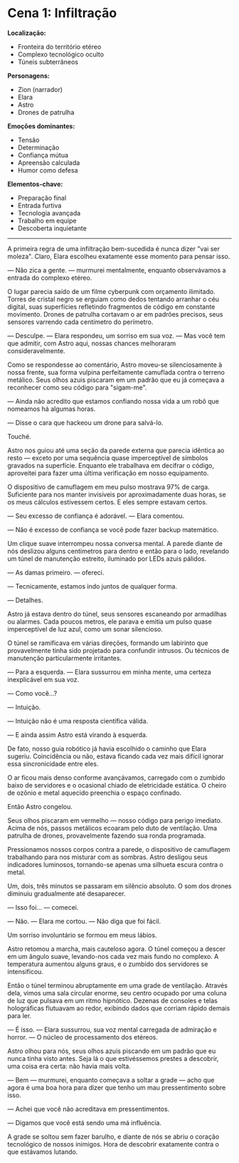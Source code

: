 # Cena 1: Infiltração

**Localização:** 
- Fronteira do território etéreo
- Complexo tecnológico oculto
- Túneis subterrâneos

**Personagens:**
- Zion (narrador)
- Elara
- Astro
- Drones de patrulha

**Emoções dominantes:**
- Tensão
- Determinação
- Confiança mútua
- Apreensão calculada
- Humor como defesa

**Elementos-chave:**
- Preparação final
- Entrada furtiva
- Tecnologia avançada
- Trabalho em equipe
- Descoberta inquietante

---

A primeira regra de uma infiltração bem-sucedida é nunca dizer "vai ser moleza". Claro, Elara escolheu exatamente esse momento para pensar isso.

— Não zica a gente. — murmurei mentalmente, enquanto observávamos a entrada do complexo etéreo.

O lugar parecia saído de um filme cyberpunk com orçamento ilimitado. Torres de cristal negro se erguiam como dedos tentando arranhar o céu digital, suas superfícies refletindo fragmentos de código em constante movimento. Drones de patrulha cortavam o ar em padrões precisos, seus sensores varrendo cada centímetro do perímetro.

— Desculpe. — Elara respondeu, um sorriso em sua voz. — Mas você tem que admitir, com Astro aqui, nossas chances melhoraram consideravelmente.

Como se respondesse ao comentário, Astro moveu-se silenciosamente à nossa frente, sua forma vulpina perfeitamente camuflada contra o terreno metálico. Seus olhos azuis piscaram em um padrão que eu já começava a reconhecer como seu código para "sigam-me".

— Ainda não acredito que estamos confiando nossa vida a um robô que nomeamos há algumas horas.

— Disse o cara que hackeou um drone para salvá-lo.

Touché.

Astro nos guiou até uma seção da parede externa que parecia idêntica ao resto — exceto por uma sequência quase imperceptível de símbolos gravados na superfície. Enquanto ele trabalhava em decifrar o código, aproveitei para fazer uma última verificação em nosso equipamento.

O dispositivo de camuflagem em meu pulso mostrava 97% de carga. Suficiente para nos manter invisíveis por aproximadamente duas horas, se os meus cálculos estivessem certos. E eles sempre estavam certos.

— Seu excesso de confiança é adorável. — Elara comentou.

— Não é excesso de confiança se você pode fazer backup matemático.

Um clique suave interrompeu nossa conversa mental. A parede diante de nós deslizou alguns centímetros para dentro e então para o lado, revelando um túnel de manutenção estreito, iluminado por LEDs azuis pálidos.

— As damas primeiro. — ofereci.

— Tecnicamente, estamos indo juntos de qualquer forma.

— Detalhes.

Astro já estava dentro do túnel, seus sensores escaneando por armadilhas ou alarmes. Cada poucos metros, ele parava e emitia um pulso quase imperceptível de luz azul, como um sonar silencioso.

O túnel se ramificava em várias direções, formando um labirinto que provavelmente tinha sido projetado para confundir intrusos. Ou técnicos de manutenção particularmente irritantes.

— Para a esquerda. — Elara sussurrou em minha mente, uma certeza inexplicável em sua voz.

— Como você...?

— Intuição.

— Intuição não é uma resposta científica válida.

— E ainda assim Astro está virando à esquerda.

De fato, nosso guia robótico já havia escolhido o caminho que Elara sugeriu. Coincidência ou não, estava ficando cada vez mais difícil ignorar essa sincronicidade entre eles.

O ar ficou mais denso conforme avançávamos, carregado com o zumbido baixo de servidores e o ocasional chiado de eletricidade estática. O cheiro de ozônio e metal aquecido preenchia o espaço confinado.

Então Astro congelou.

Seus olhos piscaram em vermelho — nosso código para perigo imediato. Acima de nós, passos metálicos ecoaram pelo duto de ventilação. Uma patrulha de drones, provavelmente fazendo sua ronda programada.

Pressionamos nossos corpos contra a parede, o dispositivo de camuflagem trabalhando para nos misturar com as sombras. Astro desligou seus indicadores luminosos, tornando-se apenas uma silhueta escura contra o metal.

Um, dois, três minutos se passaram em silêncio absoluto. O som dos drones diminuiu gradualmente até desaparecer.

— Isso foi... — comecei.

— Não. — Elara me cortou. — Não diga que foi fácil.

Um sorriso involuntário se formou em meus lábios.

Astro retomou a marcha, mais cauteloso agora. O túnel começou a descer em um ângulo suave, levando-nos cada vez mais fundo no complexo. A temperatura aumentou alguns graus, e o zumbido dos servidores se intensificou.

Então o túnel terminou abruptamente em uma grade de ventilação. Através dela, vimos uma sala circular enorme, seu centro ocupado por uma coluna de luz que pulsava em um ritmo hipnótico. Dezenas de consoles e telas holográficas flutuavam ao redor, exibindo dados que corriam rápido demais para ler.

— É isso. — Elara sussurrou, sua voz mental carregada de admiração e horror. — O núcleo de processamento dos etéreos.

Astro olhou para nós, seus olhos azuis piscando em um padrão que eu nunca tinha visto antes. Seja lá o que estivéssemos prestes a descobrir, uma coisa era certa: não havia mais volta.

— Bem — murmurei, enquanto começava a soltar a grade — acho que agora é uma boa hora para dizer que tenho um mau pressentimento sobre isso.

— Achei que você não acreditava em pressentimentos.

— Digamos que você está sendo uma má influência.

A grade se soltou sem fazer barulho, e diante de nós se abriu o coração tecnológico de nossos inimigos. Hora de descobrir exatamente contra o que estávamos lutando.

